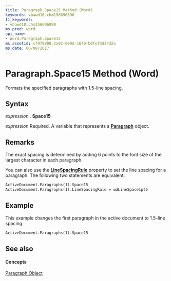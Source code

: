 ```yaml
---
title: Paragraph.Space15 Method (Word)
keywords: vbawd10.chm156696890
f1_keywords:
- vbawd10.chm156696890
ms.prod: word
api_name:
- Word.Paragraph.Space15
ms.assetid: c7978808-2a02-609d-1640-b0fef3d24d2a
ms.date: 06/08/2017
---
```



# Paragraph.Space15 Method (Word)

Formats the specified paragraphs with 1.5-line spacing.


## Syntax

 _expression_ . **Space15**

 _expression_ Required. A variable that represents a **[Paragraph](Word.Paragraph.md)** object.


## Remarks

The exact spacing is determined by adding 6 points to the font size of the largest character in each paragraph.

You can also use the  **[LineSpacingRule](Word.Paragraph.LineSpacingRule.md)** property to set the line spacing for a paragraph. The following two statements are equivalent:




```vb
ActiveDocument.Paragraphs(1).Space15 
ActiveDocument.Paragraphs(1).LineSpacingRule = wdLineSpace1pt5
```


## Example

This example changes the first paragraph in the active document to 1.5-line spacing.


```vb
ActiveDocument.Paragraphs(1).Space15
```


## See also


#### Concepts


[Paragraph Object](Word.Paragraph.md)


